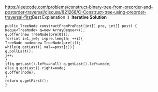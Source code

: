 https://leetcode.com/problems/construct-binary-tree-from-preorder-and-postorder-traversal/discuss/821268/C-Construct-tree-using-preorder-traversal-first
​
​
Best Explanation :)
​
**Iterative Solution**
​
```
public TreeNode constructFromPrePost(int[] pre, int[] post) {
Deque<TreeNode> q=new ArrayDeque<>();
q.offer(new TreeNode(pre[0]));
for(int i=1,j=0; i<pre.length; ++i){
TreeNode node=new TreeNode(pre[i]);
while(q.getLast().val==post[j]){
q.pollLast();
j++;
}
if(q.getLast().left==null) q.getLast().left=node;
else q.getLast().right=node;
q.offer(node);
}
return q.getFirst();
}
```